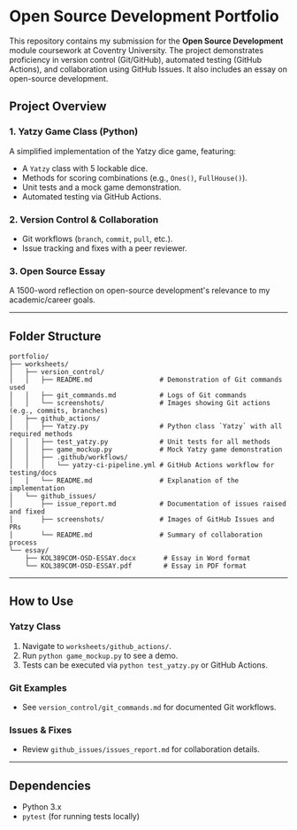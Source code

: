 # Open Source Development Portfolio

This repository contains my submission for the **Open Source Development** module coursework at Coventry University. The project demonstrates proficiency in version control (Git/GitHub), automated testing (GitHub Actions), and collaboration using GitHub Issues. It also includes an essay on open-source development.

## Project Overview

### 1. Yatzy Game Class (Python)
A simplified implementation of the Yatzy dice game, featuring:
- A `Yatzy` class with 5 lockable dice.
- Methods for scoring combinations (e.g., `Ones()`, `FullHouse()`).
- Unit tests and a mock game demonstration.
- Automated testing via GitHub Actions.

### 2. Version Control & Collaboration
- Git workflows (`branch`, `commit`, `pull`, etc.).
- Issue tracking and fixes with a peer reviewer.

### 3. Open Source Essay
A 1500-word reflection on open-source development's relevance to my academic/career goals.

---

## Folder Structure
```
portfolio/
├── worksheets/
│   ├── version_control/
│   │   ├── README.md                 # Demonstration of Git commands used
│   │   ├── git_commands.md           # Logs of Git commands
│   │   └── screenshots/              # Images showing Git actions (e.g., commits, branches)
│   ├── github_actions/
│   │   ├── Yatzy.py                  # Python class `Yatzy` with all required methods
│   │   ├── test_yatzy.py             # Unit tests for all methods
│   │   ├── game_mockup.py            # Mock Yatzy game demonstration
│   │   ├── .github/workflows/
│   │   │   └── yatzy-ci-pipeline.yml # GitHub Actions workflow for testing/docs
│   │   └── README.md                 # Explanation of the implementation
│   └── github_issues/
│       ├── issue_report.md           # Documentation of issues raised and fixed
│       ├── screenshots/              # Images of GitHub Issues and PRs
│       └── README.md                 # Summary of collaboration process
└── essay/
    ├── KOL389COM-OSD-ESSAY.docx       # Essay in Word format
    └── KOL389COM-OSD-ESSAY.pdf        # Essay in PDF format
```


---

## How to Use

### Yatzy Class
1. Navigate to `worksheets/github_actions/`.
2. Run `python game_mockup.py` to see a demo.
3. Tests can be executed via `python test_yatzy.py` or GitHub Actions.

### Git Examples
- See `version_control/git_commands.md` for documented Git workflows.

### Issues & Fixes
- Review `github_issues/issues_report.md` for collaboration details.

---

## Dependencies
- Python 3.x
- `pytest` (for running tests locally)